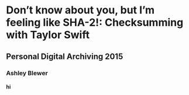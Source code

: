 # Don’t know about you, but I’m feeling like SHA-2!: Checksumming with Taylor Swift
## Personal Digital Archiving 2015
### Ashley Blewer
#### hi